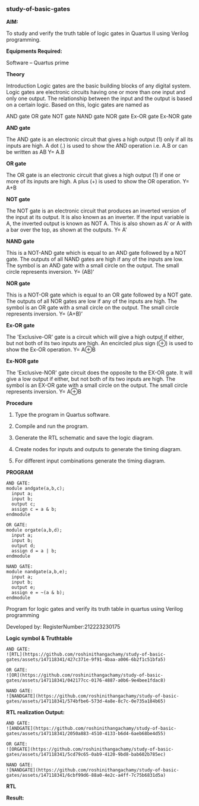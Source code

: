 ### study-of-basic-gates

**AIM:** 

To study and verify the truth table of logic gates in Quartus II using Verilog programming.

**Equipments Required:**

Software – Quartus prime 

**Theory**

Introduction Logic gates are the basic building blocks of any digital system. Logic gates are electronic circuits having one or more than one input and only one output. The relationship between the input and the output is based on a certain logic. Based on this, logic gates are named as

AND gate OR gate NOT gate NAND gate NOR gate Ex-OR gate Ex-NOR gate

**AND gate**

The AND gate is an electronic circuit that gives a high output (1) only if all its inputs are high. A dot (.) is used to show the AND operation i.e. A.B or can be written as AB
Y= A.B

**OR gate** 

The OR gate is an electronic circuit that gives a high output (1) if one or more of its inputs are high. A plus (+) is used to show the OR operation.
Y= A+B

**NOT gate**

The NOT gate is an electronic circuit that produces an inverted version of the input at its output. It is also known as an inverter. If the input variable is A, the inverted output is known as NOT A. This is also shown as A' or A with a bar over the top, as shown at the outputs.
Y= A'

**NAND gate**

This is a NOT-AND gate which is equal to an AND gate followed by a NOT gate. The outputs of all NAND gates are high if any of the inputs are low. The symbol is an AND gate with a small circle on the output. The small circle represents inversion.
Y= (AB)’

**NOR gate**

This is a NOT-OR gate which is equal to an OR gate followed by a NOT gate. The outputs of all NOR gates are low if any of the inputs are high. The symbol is an OR gate with a small circle on the output. The small circle represents inversion.
Y= (A+B)’

**Ex-OR gate**

The 'Exclusive-OR' gate is a circuit which will give a high output if either, but not both of its two inputs are high. An encircled plus sign (⊕) is used to show the Ex-OR operation.
Y= A⊕B

**Ex-NOR gate**

The 'Exclusive-NOR' gate circuit does the opposite to the EX-OR gate. It will give a low output if either, but not both of its two inputs are high. The symbol is an EX-OR gate with a small circle on the output. The small circle represents inversion.
Y= A⊕B

**Procedure** 

1.	Type the program in Quartus software.

2.	Compile and run the program.

3.	Generate the RTL schematic and save the logic diagram.

4.	Create nodes for inputs and outputs to generate the timing diagram.

5.	For different input combinations generate the timing diagram.


**PROGRAM**

```
AND GATE:
module andgate(a,b,c);
  input a;
  input b;
  output c;
  assign c = a & b;
endmodule 
```
```
OR GATE:
module orgate(a,b,d);
  input a;
  input b;
  output d;
  assign d = a | b;
endmodule
```
```
NAND GATE:
module nandgate(a,b,e);
  input a;
  input b;
  output e;
  assign e = ~(a & b);
endmodule
```

Program for logic gates and verify its truth table in quartus using Verilog programming

 Developed by: RegisterNumber:212223230175 
 
**Logic symbol & Truthtable**
```
AND GATE:
![RTL](https://github.com/roshinithangachamy/study-of-basic-gates/assets/147118341/427c371e-9f91-4baa-a006-6b2f1c51bfa5)

OR GATE:
![OR](https://github.com/roshinithangachamy/study-of-basic-gates/assets/147118341/042177cc-0176-4887-a0b6-9e4bee1fdac8)

NAND GATE:
![NANDGATE](https://github.com/roshinithangachamy/study-of-basic-gates/assets/147118341/574bfbe6-573d-4a8e-8c7c-0e735a184b65)
```
**RTL realization Output:** 
```
AND GATE:
![ANDGATE](https://github.com/roshinithangachamy/study-of-basic-gates/assets/147118341/2050a883-4510-4133-b6d4-6aeb68be4d55)

OR GATE:
![ORGATE](https://github.com/roshinithangachamy/study-of-basic-gates/assets/147118341/5cd79c65-0ab9-4120-9bd8-bab602b785ec)

NAND GATE:
![NANDGATE](https://github.com/roshinithangachamy/study-of-basic-gates/assets/147118341/6cbf99d6-88a0-4e2c-a4ff-7c75b6831d5a)

```
**RTL**

**Result:**


